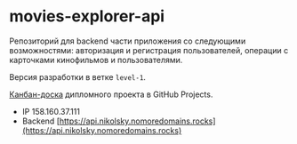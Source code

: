 # movies-explorer-api

Репозиторий для backend части приложения со следующими возможностями: авторизация и регистрация пользователей, операции с карточками кинофильмов и пользователями.

Версия разработки в ветке `level-1`.

[Канбан-доска](https://github.com/users/Nikolskii/projects/4/) дипломного проекта в GitHub Projects.

- IP 158.160.37.111
- Backend [https://api.nikolsky.nomoredomains.rocks](https://api.nikolsky.nomoredomains.rocks)